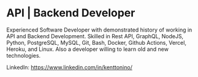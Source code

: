 # API | Backend Developer
Experienced Software Developer with demonstrated history of working in API and Backend Development. Skilled in Rest API, GraphQL, NodeJS, Python, PostgreSQL, MySQL, Git, Bash, Docker, Github Actions, Vercel, Heroku, and Linux. Also a developer willing to learn old and new technologies.

LinkedIn: https://www.linkedin.com/in/kenttonino/
